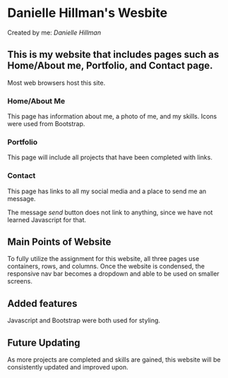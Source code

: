 # Danielle Hillman's Wesbite

Created by me: *Danielle Hillman*

## This is my website that includes pages such as Home/About me, Portfolio, and Contact page.

Most web browsers host this site. 

### Home/About Me

This page has information about me, a photo of me, and my skills. Icons were used from Bootstrap.

### Portfolio

This page will include all projects that have been completed with links.

### Contact

This page has links to all my social media and a place to send me an message.

The message *send* button does not link to anything, since we have not learned Javascript for that. 

## Main Points of Website

To fully utilize the assignment for this website, all three pages use containers, rows, and columns.
Once the website is condensed, the responsive nav bar becomes a dropdown and able to be used on smaller screens. 


## Added features
Javascript and Bootstrap were both used for styling. 

## Future Updating
As more projects are completed and skills are gained, this website will be consistently updated and improved upon. 

